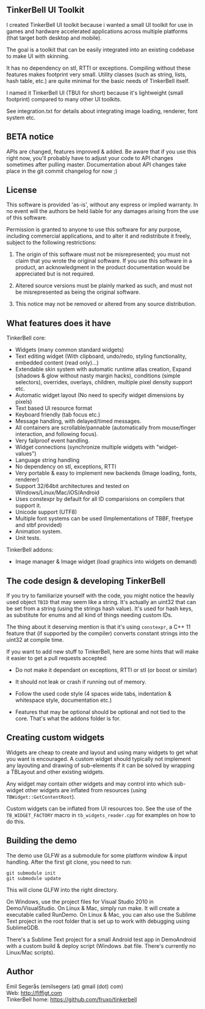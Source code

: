 
TinkerBell UI Toolkit
-----------------------------------------------------------------------------------

I created TinkerBell UI toolkit because i wanted a small UI toolkit for use in
games and hardware accelerated applications across multiple platforms (that target
both desktop and mobile).

The goal is a toolkit that can be easily integrated into an existing codebase to
make UI with skinning.

It has no dependency on stl, RTTI or exceptions. Compiling without these features
makes footprint very small. Utility classes (such as string, lists, hash table,
etc.) are quite minimal for the basic needs of TinkerBell itself.

I named it TinkerBell UI (TBUI for short) because it's lightweight (small
footprint) compared to many other UI toolkits.

See integration.txt for details about integrating image loading, renderer, font
system etc.


BETA notice
-----------------------------------------------------------------------------------

APIs are changed, features improved & added. Be aware that if you use this right
now, you'll probably have to adjust your code to API changes sometimes after
pulling master. Documentation about API changes take place in the git commit
changelog for now ;)


License
-----------------------------------------------------------------------------------

This software is provided 'as-is', without any express or implied warranty. In no
event will the authors be held liable for any damages arising from the use of this
software.

Permission is granted to anyone to use this software for any purpose, including
commercial applications, and to alter it and redistribute it freely, subject to the
following restrictions:

  1. The origin of this software must not be misrepresented; you must not claim
  that you wrote the original software. If you use this software in a product,
  an acknowledgment in the product documentation would be appreciated but is not
  required.

  2. Altered source versions must be plainly marked as such, and must not be
  misrepresented as being the original software.

  3. This notice may not be removed or altered from any source distribution.


What features does it have
-----------------------------------------------------------------------------------

TinkerBell core:

  * Widgets (many common standard widgets)
  * Text editing widget (With clipboard, undo/redo, styling functionality,
    embedded content (read only)...)
  * Extendable skin system with automatic runtime atlas creation,
    Expand (shadows & glow without nasty margin hacks),
    conditions (simple selectors), overrides, overlays, children, multiple
    pixel density support etc.
  * Automatic widget layout (No need to specify widget dimensions by pixels)
  * Text based UI resource format
  * Keyboard friendly (tab focus etc.)
  * Message handling, with delayed/timed messages.
  * All containers are scrollable/pannable (automatically from mouse/finger
    interaction, and following focus).
  * Very failproof event handling.
  * Widget connections (synchronize multiple widgets with "widget-values")
  * Language string handling
  * No dependency on stl, exceptions, RTTI
  * Very portable & easy to implement new backends (Image loading, fonts,
    renderer)
  * Support 32/64bit architectures and tested on Windows/Linux/Mac/iOS/Android
  * Uses constexpr by default for all ID comparisions on compilers that support
    it.
  * Unicode support (UTF8)
  * Multiple font systems can be used (Implementations of TBBF, freetype and stbf
    provided)
  * Animation system.
  * Unit tests.

TinkerBell addons:

  * Image manager & Image widget (load graphics into widgets on demand)


The code design & developing TinkerBell
-----------------------------------------------------------------------------------

If you try to familiarize yourself with the code, you might notice the heavily used
object `TBID` that may seem like a string. It's actually an uint32 that can be set
from a string (using the strings hash value). It's used for hash keys, as
substitute for enums and all kind of things needing custom IDs.

The thing about it deserving mention is that it's using `constexpr`, a C++ 11
feature that (if supported by the compiler) converts constant strings into the
uint32 at compile time.

If you want to add new stuff to TinkerBell, here are some hints that will make it
easier to get a pull requests accepted:

  * Do not make it dependant on exceptions, RTTI or stl (or boost or similar)

  * It should not leak or crash if running out of memory.

  * Follow the used code style (4 spaces wide tabs, indentation & whitespace style,
    documentation etc.)

  * Features that may be optional should be optional and not tied to the core.
    That's what the addons folder is for.


Creating custom widgets
-----------------------------------------------------------------------------------

Widgets are cheap to create and layout and using many widgets to get what you want
is encouraged. A custom widget should typically not implement any layouting and
drawing of sub-elements if it can be solved by wrapping a TBLayout and other
existing widgets.

Any widget may contain other widgets and may control into which sub-widget other
widgets are inflated from resources (using `TBWidget::GetContentRoot`).

Custom widgets can be inflated from UI resources too. See the use of the
`TB_WIDGET_FACTORY` macro in `tb_widgets_reader.cpp` for examples on how to do
this.


Building the demo
-----------------------------------------------------------------------------------

The demo use GLFW as a submodule for some platform window & input handling.
After the first git clone, you need to run:

	git submodule init
	git submodule update

This will clone GLFW into the right directory.

On Windows, use the project files for Visual Studio 2010 in Demo/VisualStudio.
On Linux & Mac, simply run make. It will create a executable called RunDemo.
On Linux & Mac, you can also use the Sublime Text project in the root folder
that is set up to work with debugging using SublimeGDB.

There's a Sublime Text project for a small Android test app in DemoAndroid with a
custom build & deploy script (Windows .bat file. There's currently no Linux/Mac
scripts).


Author
-----------------------------------------------------------------------------------

Emil Segerås (emilsegers (at) gmail (dot) com)  
Web: <http://fiffigt.com>  
TinkerBell home: <https://github.com/fruxo/tinkerbell>  
